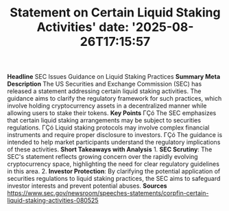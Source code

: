 ﻿---
title: "Statement on Certain Liquid Staking Activities'
date: '2025-08-26T17:15:57"
category: "Markets"
summary: ""
slug: "statement on certain liquid staking activities"
source_urls:
  - "https://www.sec.gov/newsroom/speeches-statements/corpfin-certain-liquid-staking-activities-080525"
seo:
  title: "Statement on Certain Liquid Staking Activities | Hash n Hedge'
  description: '"
  keywords: ["news", "markets", "brief"]
---
**Headline** SEC Issues Guidance on Liquid Staking Practices  **Summary Meta Description** The US Securities and Exchange Commission (SEC) has released a statement addressing certain liquid staking activities. The guidance aims to clarify the regulatory framework for such practices, which involve holding cryptocurrency assets in a decentralized manner while allowing users to stake their tokens.  **Key Points**  ΓÇó The SEC emphasizes that certain liquid staking arrangements may be subject to securities regulations. ΓÇó Liquid staking protocols may involve complex financial instruments and require proper disclosure to investors. ΓÇó The guidance is intended to help market participants understand the regulatory implications of these activities.  **Short Takeaways with Analysis**  1. **SEC Scrutiny**: The SEC's statement reflects growing concern over the rapidly evolving cryptocurrency space, highlighting the need for clear regulatory guidelines in this area. 2. **Investor Protection**: By clarifying the potential application of securities regulations to liquid staking practices, the SEC aims to safeguard investor interests and prevent potential abuses.  **Sources** https://www.sec.gov/newsroom/speeches-statements/corpfin-certain-liquid-staking-activities-080525 
